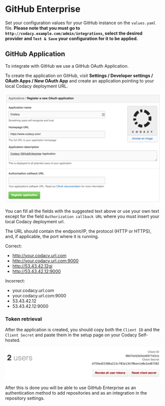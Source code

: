 # GitHub Enterprise

Set your configuration values for your GitHub instance on the `values.yaml` file.
**Please note that you must go to `http://codacy.example.com/admin/integrations`, select the desired provider and `Test & Save` your configuration for it to be applied.**

## GitHub Application

To integrate with GitHub we use a GitHub OAuth Application.

To create the application on GitHub, visit **Settings / Developer settings / OAuth Apps / New OAuth App** and create an application pointing to your local Codacy deployment URL.

![GitHub Application](./images/github-application.png)

You can fill all the fields with the suggested text above or use your own text except for the field `Authorization callback URL` where you must insert your local Codacy deployment url.

The URL should contain the endpoint/IP, the protocol (HTTP or HTTPS), and, if applicable, the port where it is running.

Correct:

-   <http://your.codacy.url.com>
-   <http://your.codacy.url.com:9000>
-   <http://53.43.42.12gi>
-   <http://53.43.42.12:9000>

Incorrect:

-   your.codacy.url.com
-   your.codacy.url.com:9000
-   53.43.42.12
-   53.43.42.12:9000

### Token retrieval

After the application is created, you should copy both the `Client ID` and the `Client Secret` and paste them in the setup page on your Codacy Self-hosted.

![GitHub Application](./images/github-token-retrieval.png)

After this is done you will be able to use GitHub Enterprise as an authentication method to add repositories and as an integration in the repository settings.
